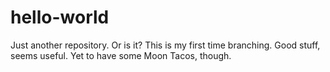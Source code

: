 # hello-world
Just another repository. Or is it?
This is my first time branching. Good stuff, seems useful. Yet to have some Moon Tacos, though.
